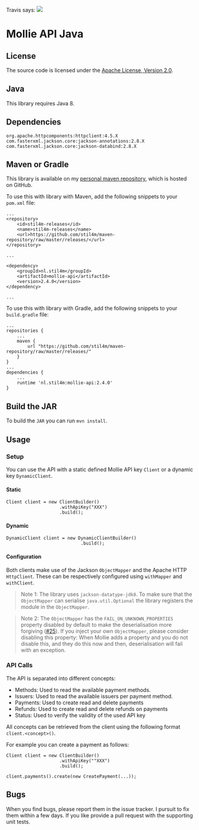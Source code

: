 Travis says: <img src="https://api.travis-ci.org/stil4m/mollie-api.png"/>

# Mollie API Java

## License

The source code is licensed under the [Apache License, Version 2.0](http://www.apache.org/licenses/LICENSE-2.0).

## Java

This library requires Java 8.

## Dependencies

```
org.apache.httpcomponents:httpclient:4.5.X
com.fasterxml.jackson.core:jackson-annotations:2.8.X
com.fasterxml.jackson.core:jackson-databind:2.8.X
```

## Maven or Gradle

This library is available on my [personal maven repository](https://github.com/stil4m/maven-repository), which is hosted on GitHub.

To use this with library with Maven, add the following snippets to your `pom.xml` file:

```
...
<repository>
    <id>stil4m-releases</id>
    <name>stil4m-releases</name>
    <url>https://github.com/stil4m/maven-repository/raw/master/releases/</url>
</repository>

...

<dependency>
    <groupId>nl.stil4m</groupId>
    <artifactId>mollie-api</artifactId>
    <version>2.4.0</version>
</dependency>

...
```
To use this with library with Gradle, add the following snippets to your `build.gradle` file:
```
...
repositories {
    ...
    maven {
        url "https://github.com/stil4m/maven-repository/raw/master/releases/"
    }
}
...
dependencies {
    ...
    runtime 'nl.stil4m:mollie-api:2.4.0'
}
```

## Build the JAR

To build the `JAR` you can run `mvn install`.


## Usage

### Setup 

You can use the API with a static defined Mollie API key `Client` or a dynamic key `DynamicClient`.

#### Static

```
Client client = new ClientBuilder()
					.withApiKey("XXX")
					.build();
```

#### Dynamic

```
DynamicClient client = new DynamicClientBuilder()
							.build();
```

#### Configuration

Both clients make use of the Jackson `ObjectMapper` and the Apache HTTP `HttpClient`. These can be respectively configured using `withMapper` and `withClient`.

> Note 1: The library uses `jackson-datatype-jdk8`. To make sure that the `ObjectMapper` can serialise `java.util.Optional` the library registers the module in the `ObjectMapper`.

> Note 2: The `ObjectMapper` has the `FAIL_ON_UNKNOWN_PROPERTIES` property disabled by default to make the deserialisation more forgiving ([#25](https://github.com/stil4m/mollie-api/issues/25)). If you inject your own `ObjectMapper`, please consider disabling this property: When Mollie adds a property and you do not disable this, and they do this now and then, deserialisation will fail with an exception. 



### API Calls

The API is separated into different concepts:

* Methods: Used to read the available payment methods.
* Issuers: Used to read the available issuers per payment method.
* Payments: Used to create read and delete payments
* Refunds: Used to create read and delete refunds on payments
* Status: Used to verify the validity of the used API key
 
All concepts can be retrieved from the client using the following format `client.<concept>()`.

For example you can create a payment as follows:

```
Client client = new ClientBuilder()
					.withApiKey(""XXX")
					.build();
					
client.payments().create(new CreatePayment(...));
```

## Bugs

When you find bugs, please report them in the issue tracker. I pursuit to fix them within a few days. If you like provide a pull request with the supporting unit tests.
